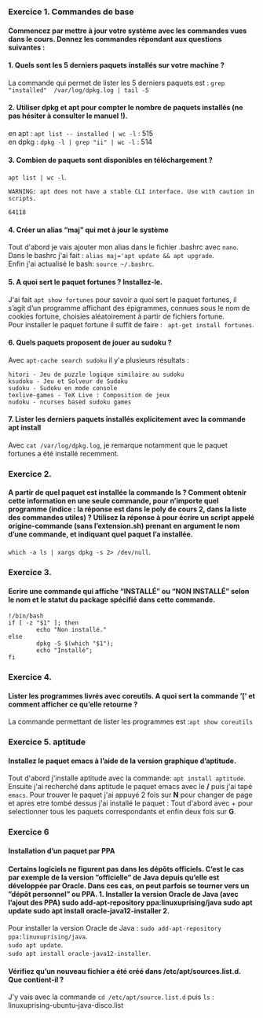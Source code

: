 ### Exercice 1. Commandes de base


#### Commencez par mettre à jour votre système avec les commandes vues dans le cours. Donnez les commandes répondant aux questions suivantes :

#### 1. Quels sont les 5 derniers paquets installés sur votre machine ?

La commande qui permet de lister les 5 derniers paquets est : `grep "installed"  /var/log/dpkg.log | tail -5`

#### 2. Utiliser dpkg et apt pour compter le nombre de paquets installés (ne pas hésiter à consulter le manuel !).
en apt : `apt list -- installed | wc -l` : 515 <br>
en dpkg : `dpkg -l | grep "ii" | wc -l` : 514

#### 3. Combien de paquets sont disponibles en téléchargement ?
`apt list | wc -l`.
```
WARNING: apt does not have a stable CLI interface. Use with caution in scripts.

64118
```
#### 4. Créer un alias “maj” qui met à jour le système
Tout d'abord je vais ajouter mon alias dans le fichier .bashrc avec `nano`. <br>
Dans le bashrc j'ai fait : `alias maj='apt update && apt upgrade`. <br>
Enfin j'ai actualisé le bash: `source ~/.bashrc`.

#### 5. A quoi sert le paquet fortunes ? Installez-le.
J'ai fait `apt show fortunes` pour savoir a quoi sert le paquet fortunes,  il s’agit d’un programme affichant des épigrammes, connues sous le nom de cookies fortune, choisies aléatoirement à partir de fichiers fortune. <br>
Pour installer le paquet fortune il suffit de faire : ` apt-get install fortunes`.

#### 6. Quels paquets proposent de jouer au sudoku ?
Avec `apt-cache search sudoku` il y'a plusieurs résultats :

```
hitori - Jeu de puzzle logique similaire au sudoku
ksudoku - Jeu et Solveur de Sudoku
sudoku - Sudoku en mode console
texlive-games - TeX Live : Composition de jeux
nudoku - ncurses based sudoku games
```

#### 7. Lister les derniers paquets installés explicitement avec la commande apt install

Avec `cat /var/log/dpkg.log`, je remarque notamment que le paquet fortunes a été installé recemment.

### Exercice 2.
#### A partir de quel paquet est installée la commande ls ? Comment obtenir cette information en une seule commande, pour n’importe quel programme (indice : la réponse est dans le poly de cours 2, dans la liste des commandes utiles) ? Utilisez la réponse à pour écrire un script appelé origine-commande (sans l’extension.sh) prenant en argument le nom d’une commande, et indiquant quel paquet l’a installée.
`which -a ls | xargs dpkg -s 2> /dev/null`.

### Exercice 3.
#### Ecrire une commande qui affiche “INSTALLÉ” ou “NON INSTALLÉ” selon le nom et le statut du package spécifié dans cette commande.

```
!/bin/bash
if [ -z "$1" ]; then
        echo "Non installé."
else
        dpkg -S $(which "$1");
        echo "Installé";
fi
```

### Exercice 4.
#### Lister les programmes livrés avec coreutils. A quoi sert la commande ’[’ et comment afficher ce qu’elle retourne ?

La commande permettant de lister les programmes est :`apt show coreutils`

### Exercice 5. aptitude
#### Installez le paquet emacs à l’aide de la version graphique d’aptitude.

Tout d'abord j'installe aptitude avec la commande: `apt install aptitude`. <br>
Ensuite j'ai recherché dans aptitude le paquet emacs avec le __/__ puis j'ai tapé `emacs`. Pour trouver le paquet j'ai appuyé 2 fois sur __N__ pour changer de page et apres etre tombé dessus j'ai installé le paquet : Tout d'abord avec + pour selectionner tous les paquets correspondants et enfin deux fois sur __G__.

### Exercice 6
#### Installation d’un paquet par PPA
#### Certains logiciels ne figurent pas dans les dépôts officiels. C’est le cas par exemple de la version ”officielle” de Java depuis qu’elle est développée par Oracle. Dans ces cas, on peut parfois se tourner vers un ”dépôt personnel” ou PPA. 1. Installer la version Oracle de Java (avec l’ajout des PPA) sudo add-apt-repository ppa:linuxuprising/java sudo apt update sudo apt install oracle-java12-installer 2.
Pour installer la version Oracle de Java : 
`sudo add-apt-repository ppa:linuxuprising/java`. <br>
`sudo apt update`. <br>
`sudo apt install oracle-java12-installer`. <br>
#### Vérifiez qu’un nouveau fichier a été créé dans /etc/apt/sources.list.d. Que contient-il ?
J'y vais avec la commande `cd /etc/apt/source.list.d` puis `ls` : linuxuprising-ubuntu-java-disco.list

